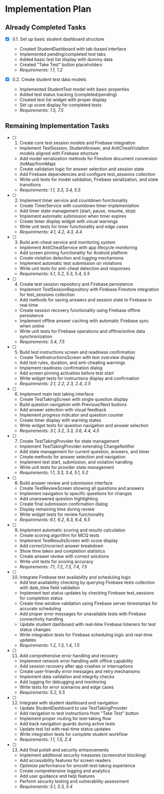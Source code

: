 # Implementation Plan

## Already Completed Tasks

- [x] 0.1. Set up basic student dashboard structure
  - Created StudentDashboard with tab-based interface
  - Implemented pending/completed test tabs
  - Added basic test list display with dummy data
  - Created "Take Test" button placeholders
  - _Requirements: 1.1, 1.2_

- [x] 0.2. Create student test data models
  - Implemented StudentTest model with basic properties
  - Added test status tracking (completed/pending)
  - Created test list widget with proper display
  - Set up score display for completed tests
  - _Requirements: 1.5, 7.5_

## Remaining Implementation Tasks

- [ ] 1. Create core test session models and Firebase integration
  - Implement TestSession, StudentAnswer, and AntiCheatViolation models aligned with Firebase structure
  - Add model serialization methods for Firestore document conversion (toMap/fromMap)
  - Create validation logic for answer selection and session state
  - Add Firebase dependencies and configure test_sessions collection
  - Write unit tests for model validation, Firebase serialization, and state transitions
  - _Requirements: 1.1, 3.3, 3.4, 5.5_

- [ ] 2. Implement timer service and countdown functionality
  - Create TimerService with countdown timer implementation
  - Add timer state management (start, pause, resume, stop)
  - Implement automatic submission when timer expires
  - Create timer display widget with visual warnings
  - Write unit tests for timer functionality and edge cases
  - _Requirements: 4.1, 4.2, 4.3, 4.4_

- [ ] 3. Build anti-cheat service and monitoring system
  - Implement AntiCheatService with app lifecycle monitoring
  - Add screen pinning functionality for Android platform
  - Create violation detection and logging mechanisms
  - Implement automatic test submission on violations
  - Write unit tests for anti-cheat detection and responses
  - _Requirements: 5.1, 5.2, 5.3, 5.4, 5.5_

- [ ] 4. Create test session repository and Firebase persistence
  - Implement TestSessionRepository with Firebase Firestore integration for test_sessions collection
  - Add methods for saving answers and session state to Firebase in real-time
  - Create session recovery functionality using Firebase offline persistence
  - Implement offline answer caching with automatic Firebase sync when online
  - Write unit tests for Firebase operations and offline/online data synchronization
  - _Requirements: 3.4, 7.5_

- [ ] 5. Build test instructions screen and readiness confirmation
  - Create TestInstructionsScreen with test overview display
  - Add test rules, duration, and anti-cheating warnings
  - Implement readiness confirmation dialog
  - Add screen pinning activation before test start
  - Write widget tests for instructions display and confirmation
  - _Requirements: 2.1, 2.2, 2.3, 2.4, 2.5_

- [ ] 6. Implement main test taking interface
  - Create TestTakingScreen with single question display
  - Build question navigation with Previous/Next buttons
  - Add answer selection with visual feedback
  - Implement progress indicator and question counter
  - Create timer display with warning states
  - Write widget tests for question navigation and answer selection
  - _Requirements: 3.1, 3.2, 3.3, 3.6, 4.4, 4.5_

- [ ] 7. Create TestTakingProvider for state management
  - Implement TestTakingProvider extending ChangeNotifier
  - Add state management for current question, answers, and timer
  - Create methods for answer selection and navigation
  - Implement test start, submission, and violation handling
  - Write unit tests for provider state management
  - _Requirements: 1.1, 3.3, 3.4, 5.1, 5.2_

- [ ] 8. Build answer review and submission interface
  - Create TestReviewScreen showing all questions and answers
  - Implement navigation to specific questions for changes
  - Add unanswered question highlighting
  - Create final submission confirmation dialog
  - Display remaining time during review
  - Write widget tests for review functionality
  - _Requirements: 6.1, 6.2, 6.3, 6.4, 6.5_

- [ ] 9. Implement automatic scoring and results calculation
  - Create scoring algorithm for MCQ tests
  - Implement TestResultsScreen with score display
  - Add correct/incorrect answer breakdown
  - Show time taken and completion statistics
  - Create answer review with correct solutions
  - Write unit tests for scoring accuracy
  - _Requirements: 7.1, 7.2, 7.3, 7.4, 7.5_

- [ ] 10. Integrate Firebase test availability and scheduling logic
  - Add test availability checking by querying Firebase tests collection with date_time field validation
  - Implement test status updates by checking Firebase test_sessions for completion status
  - Create time window validation using Firebase server timestamps for accurate scheduling
  - Add proper error messages for unavailable tests with Firebase connectivity handling
  - Update student dashboard with real-time Firebase listeners for test status changes
  - Write integration tests for Firebase scheduling logic and real-time updates
  - _Requirements: 1.2, 1.3, 1.4, 1.5_

- [ ] 11. Add comprehensive error handling and recovery
  - Implement network error handling with offline capability
  - Add session recovery after app crashes or interruptions
  - Create user-friendly error messages and retry mechanisms
  - Implement data validation and integrity checks
  - Add logging for debugging and monitoring
  - Write tests for error scenarios and edge cases
  - _Requirements: 5.2, 5.5_

- [ ] 12. Integrate with student dashboard and navigation
  - Update StudentDashboard to use TestTakingProvider
  - Add navigation to test instructions from "Take Test" button
  - Implement proper routing for test-taking flow
  - Add back navigation guards during active tests
  - Update test list with real-time status updates
  - Write integration tests for complete student workflow
  - _Requirements: 1.1, 1.5, 2.4_

- [ ] 13. Add final polish and security enhancements
  - Implement additional security measures (screenshot blocking)
  - Add accessibility features for screen readers
  - Optimize performance for smooth test-taking experience
  - Create comprehensive logging and analytics
  - Add user guidance and help features
  - Perform security testing and vulnerability assessment
  - _Requirements: 5.1, 5.3, 5.4_